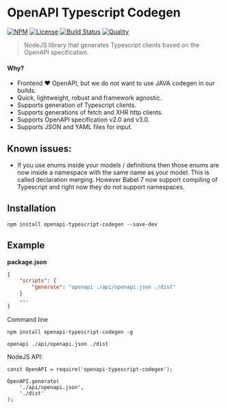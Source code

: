 # OpenAPI Typescript Codegen

[![NPM](https://badgen.net/npm/v/openapi-typescript-codegen)](https://www.npmjs.com/package/openapi-typescript-codegen)
[![License](https://badgen.net/npm/license/openapi-typescript-codegen)](https://www.npmjs.com/package/openapi-typescript-codegen)
[![Build Status](https://badgen.net/travis/ferdikoomen/openapi-typescript-codegen/master)](https://travis-ci.org/ferdikoomen/openapi-typescript-codegen)
[![Quality](https://badgen.net/lgtm/grade/javascript/g/ferdikoomen/openapi-typescript-codegen)](https://lgtm.com/projects/g/ferdikoomen/openapi-typescript-codegen)

> NodeJS library that generates Typescript clients based on the OpenAPI specification.

#### Why?
- Frontend ❤️ OpenAPI, but we do not want to use JAVA codegen in our builds.
- Quick, lightweight, robust and framework agnostic.
- Supports generation of Typescript clients.
- Supports generations of fetch and XHR http clients.
- Supports OpenAPI specification v2.0 and v3.0.
- Supports JSON and YAML files for input.


## Known issues:
- If you use enums inside your models / definitions then those enums are now
  inside a namespace with the same name as your model. This is called declaration
  merging. However Babel 7 now support compiling of Typescript and right now they
  do not support namespaces.


## Installation

```
npm install openapi-typescript-codegen --save-dev
```

## Example

**package.json**
```json
{
    "scripts": {
        "generate": "openapi ./api/openapi.json ./dist"
    }
    ...
}
```

Command line

```
npm install openapi-typescript-codegen -g

openapi ./api/openapi.json ./dist
```

NodeJS API:

```
const OpenAPI = require('openapi-typescript-codegen');

OpenAPI.generate(
    './api/openapi.json',
    './dist'
);
```
